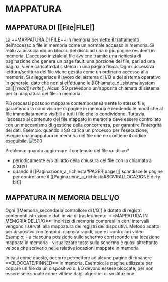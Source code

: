 # MAPPATURA
## MAPPATURA DI [[File|FILE]]
La ==MAPPATURA DI FILE== in memoria permette il trattamento dell'accesso a file in memoria come un normale accesso in memoria. Si realizza associando un blocco del disco ad una o più pagine residenti in memoria.
L'accesso iniziale al file avviene tramite una richiesta di paginazione che genera un page fault: una porzione del file, pari ad una pagina, viene caricata dal sistema in una pagina fisica. Ogni successiva letttura/scrittura del file viene gestita come un ordinario accesso alla memoria.
Si alleggerisce il lavoro del sistema di I/O e del sistema operativo in generale, dato che non si effettuano le [[Chiamate_di_sistema|system call]] $read()$/$write()$.
Alcuni SO prevedono un'apposita chiamata di sistema per la mappatura dei file in memoria.

Più processi possono mappare contemporaneamente lo stesso file, garantendo la condivisione di pagine in memoria e rendendo le modifiche al file immediatamente visibili a tutti i file che lo condividono. Tuttavia, l'accesso al contenuto del file mappato in memoria deve essere controllato con un meccanismo di gestione della concorrenza, per garantire l'intergrità dei dati.
Esempio: quando il SO carica un processo per l'esecuzione, esegue una mappatura in memoria del file che ne contiene il codice eseguibile.
![500](mappatura_file.png)

Problema: quando aggiornare il contenuto del file su disco?
- periodicamente e/o all'atto della chiusura del file con la chiamata a $close()$
- quando il [[Paginazione_a_richiesta#PAGER|pager]] scandisce le pagine per controllarne il [[Paginazione_a_richiesta#SOVRALLOCAZIONE|dirty bit]]

## MAPPATURA IN MEMORIA DELL'I/O
Ogni [[Memoria_secondaria|controllore di I/O]] è dotato di registri contenenti istruzioni e dati in via di trasferimento.
==MAPPATURA IN MEMORIA DELL'I/O==: indirizzi di memoria compresi in certi intervalli vengono riservati alla mappatura dei registri dei dispositivi. Metodo adatto per dispositivi con tempi di risposta rapidi, come i controllori video.
Esempio:
	- a ciascuna posizione sullo schermo corrisponde una locazione mappata in memoria
	- visualizzare testo sullo schermo è quasi altrettanto veloce che scriverlo nelle relative locazioni mappate in memoria

In casi come questo, occorre permettere ad alcune pagine di rimanere ==BLOCCATE/PINNED== in memoria.
Esempio:
	le pagine utilizzate per copiare un file da un dispositivo di I/O devono essere bloccate, per non essere selezionate come vittime dagli algoritmi di sostituzione.